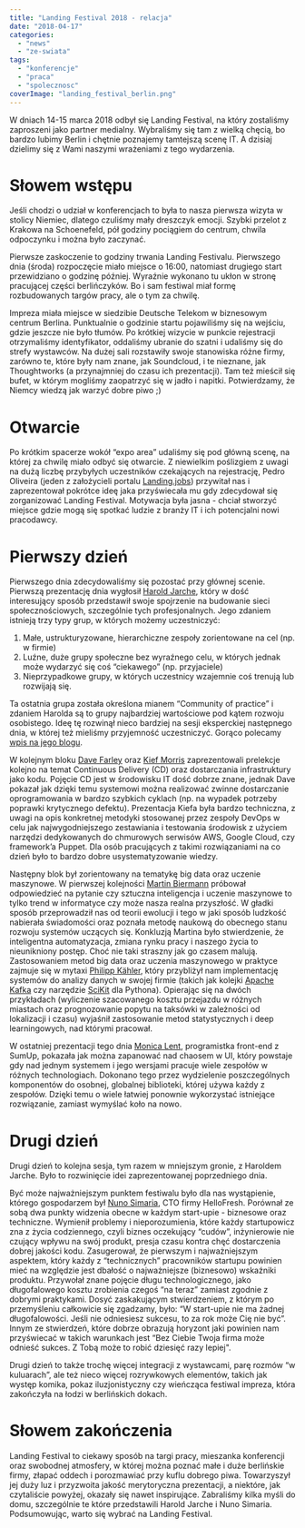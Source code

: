```yaml
---
title: "Landing Festival 2018 - relacja"
date: "2018-04-17"
categories: 
  - "news"
  - "ze-swiata"
tags: 
  - "konferencje"
  - "praca"
  - "spolecznosc"
coverImage: "landing_festival_berlin.png"
---
```


W dniach 14-15 marca 2018 odbył się Landing Festival, na który zostaliśmy zaproszeni jako partner medialny. Wybraliśmy się tam z wielką chęcią, bo bardzo lubimy Berlin i chętnie poznajemy tamtejszą scenę IT. A dzisiaj dzielimy się z Wami naszymi wrażeniami z tego wydarzenia.

# Słowem wstępu

Jeśli chodzi o udział w konferencjach to była to nasza pierwsza wizyta w stolicy Niemiec, dlatego czuliśmy mały dreszczyk emocji. Szybki przelot z Krakowa na Schoenefeld, pół godziny pociągiem do centrum, chwila odpoczynku i można było zaczynać.

Pierwsze zaskoczenie to godziny trwania Landing Festivalu. Pierwszego dnia (środa) rozpoczęcie miało miejsce o 16:00, natomiast drugiego start przewidziano o godzinę później. Wyraźnie wykonano tu ukłon w stronę pracującej części berlińczyków. Bo i sam festiwal miał formę rozbudowanych targów pracy, ale o tym za chwilę.

Impreza miała miejsce w siedzibie Deutsche Telekom w biznesowym centrum Berlina. Punktualnie o godzinie startu pojawiliśmy się na wejściu, gdzie jeszcze nie było tłumów. Po krótkiej wizycie w punkcie rejestracji otrzymaliśmy identyfikator, oddaliśmy ubranie do szatni i udaliśmy się do strefy wystawców. Na dużej sali rozstawiły swoje stanowiska różne firmy, zarówno te, które były nam znane, jak Soundcloud, i te nieznane, jak Thoughtworks (a przynajmniej do czasu ich prezentacji). Tam też mieścił się bufet, w którym mogliśmy zaopatrzyć się w jadło i napitki. Potwierdzamy, że Niemcy wiedzą jak warzyć dobre piwo ;)

# Otwarcie

Po krótkim spacerze wokół “expo area” udaliśmy się pod główną scenę, na której za chwilę miało odbyć się otwarcie. Z niewielkim poślizgiem z uwagi na dużą liczbę przybyłych uczestników czekających na rejestrację, Pedro Oliveira (jeden z założycieli portalu [Landing.jobs](https://landing.jobs/)) przywitał nas i zaprezentował pokrótce ideę jaka przyświecała mu gdy zdecydował się zorganizować Landing Festival. Motywacja była jasna - chciał stworzyć miejsce gdzie mogą się spotkać ludzie z branży IT i ich potencjalni nowi pracodawcy.

# Pierwszy dzień

Pierwszego dnia zdecydowaliśmy się pozostać przy głównej scenie. Pierwszą prezentację dnia wygłosił [Harold Jarche](http://jarche.com/), który w dość interesujący sposób przedstawił swoje spojrzenie na budowanie sieci społecznościowych, szczególnie tych profesjonalnych. Jego zdaniem istnieją trzy typy grup, w których możemy uczestniczyć:

1. Małe, ustrukturyzowane, hierarchiczne zespoły zorientowane na cel (np. w firmie)
2. Luźne, duże grupy społeczne bez wyraźnego celu, w których jednak może wydarzyć się coś “ciekawego” (np. przyjaciele)
3. Nieprzypadkowe grupy, w których uczestnicy wzajemnie coś trenują lub rozwijają się.

Ta ostatnia grupa została określona mianem “Community of practice” i zdaniem Harolda są to grupy najbardziej wartościowe pod kątem rozwoju osobistego. Ideę tę rozwinął nieco bardziej na sesji eksperckiej następnego dnia, w której też mieliśmy przyjemność uczestniczyć. Gorąco polecamy [wpis na jego blogu](http://jarche.com/2018/03/continuous-learning/).

W kolejnym bloku [Dave Farley](http://www.davefarley.net) oraz [Kief Morris](https://www.thoughtworks.com/profiles/kief-morris) zaprezentowali prelekcje kolejno na temat Continuous Delivery (CD) oraz dostarczania infrastruktury jako kodu. Pojęcie CD jest w środowisku IT dość dobrze znane, jednak Dave pokazał jak dzięki temu systemowi można realizować zwinne dostarczanie oprogramowania w bardzo szybkich cyklach (np. na wypadek potrzeby poprawki krytycznego defektu). Prezentacja Kiefa była bardzo techniczna, z uwagi na opis konkretnej metodyki stosowanej przez zespoły DevOps w celu jak najwygodniejszego zestawiania i testowania środowisk z użyciem narzędzi dedykowanych do chmurowych serwisów AWS, Google Cloud, czy framework’a Puppet. Dla osób pracujących z takimi rozwiązaniami na co dzień było to bardzo dobre usystematyzowanie wiedzy.

Następny blok był zorientowany na tematykę big data oraz uczenie maszynowe. W pierwszej kolejności [Martin Biermann](https://linkedin.com/in/biermannio/) próbował odpowiedzieć na pytanie czy sztuczna inteligencja i uczenie maszynowe to tylko trend w informatyce czy może nasza realna przyszłość. W gładki sposób przeprowadził nas od teorii ewolucji i tego w jaki sposób ludzkość nabierała świadomości oraz poznała metodę naukową do obecnego stanu rozwoju systemów uczących się. Konkluzją Martina było stwierdzenie, że inteligentna automatyzacja, zmiana rynku pracy i naszego życia to nieunikniony postęp. Choć nie taki straszny jak go czasem malują. Zastosowaniem metod big data oraz uczenia maszynowego w praktyce zajmuje się w mytaxi [Philipp Kähler](https://de.linkedin.com/in/philipp-kähler-322bb49a), który przybliżył nam implementację systemów do analizy danych w swojej firmie (takich jak kolejki [Apache Kafka](https://kafka.apache.org/) czy narzędzie [SciKit](http://scikit-learn.org/stable/) dla Pythona). Opierając się na dwóch przykładach (wyliczenie szacowanego kosztu przejazdu w różnych miastach oraz prognozowanie popytu na taksówki w zależności od lokalizacji i czasu) wyjaśnił zastosowanie metod statystycznych i deep learningowych, nad którymi pracował.

W ostatniej prezentacji tego dnia [Monica Lent](https://linkedin.com/in/monica-lent-542122145/), programistka front-end z SumUp, pokazała jak można zapanować nad chaosem w UI, który powstaje gdy nad jednym systemem i jego wersjami pracuje wiele zespołów w różnych technologiach. Dokonano tego przez wydzielenie poszczególnych komponentów do osobnej, globalnej biblioteki, której używa każdy z zespołów. Dzięki temu o wiele łatwiej ponownie wykorzystać istniejące rozwiązanie, zamiast wymyślać koło na nowo.

# Drugi dzień

Drugi dzień to kolejna sesja, tym razem w mniejszym gronie, z Haroldem Jarche. Było to rozwinięcie idei zaprezentowanej poprzedniego dnia.

Być może najważniejszym punktem festiwalu było dla nas wystąpienie, którego gospodarzem był [Nuno Simaria](https://www.hellofreshgroup.com/hf-management), CTO firmy HelloFresh. Porównał ze sobą dwa punkty widzenia obecne w każdym start-upie - biznesowe oraz techniczne. Wymienił problemy i nieporozumienia, które każdy startupowicz zna z życia codziennego, czyli biznes oczekujący “cudów”, inżynierowie nie czujący wpływu na swój produkt, presja czasu kontra chęć dostarczenia dobrej jakości kodu. Zasugerował, że pierwszym i najważniejszym aspektem, który każdy z “technicznych” pracowników startupu powinien mieć na względzie jest dbałość o najważniejsze (biznesowo) wskaźniki produktu. Przywołał znane pojęcie długu technologicznego, jako długofalowego kosztu zrobienia czegoś “na teraz” zamiast zgodnie z dobrymi praktykami. Dosyć zaskakującym stwierdzeniem, z którym po przemyśleniu całkowicie się zgadzamy, było: “W start-upie nie ma żadnej długofalowości. Jeśli nie odniesiesz sukcesu, to za rok może Cię nie być”. Innym ze stwierdzeń, które dobrze obrazują horyzont jaki powinien nam przyświecać w takich warunkach jest “Bez Ciebie Twoja firma może odnieść sukces. Z Tobą może to robić dziesięć razy lepiej".

Drugi dzień to także trochę więcej integracji z wystawcami, parę rozmów “w kuluarach”, ale też nieco więcej rozrywkowych elementów, takich jak występ komika, pokaz iluzjonistyczny czy wieńcząca festiwal impreza, która zakończyła na łodzi w berlińskich dokach.

# Słowem zakończenia

Landing Festival to ciekawy sposób na targi pracy, mieszanka konferencji oraz swobodnej atmosfery, w której można poznać małe i duże berlińskie firmy, złapać oddech i porozmawiać przy kuflu dobrego piwa. Towarzyszył jej duży luz i przyzwoita jakość merytoryczna prezentacji, a niektóre, jak czytaliście powyżej, okazały się nawet inspirujące. Zabraliśmy kilka myśli do domu, szczególnie te które przedstawili Harold Jarche i Nuno Simaria. Podsumowując, warto się wybrać na Landing Festival.
